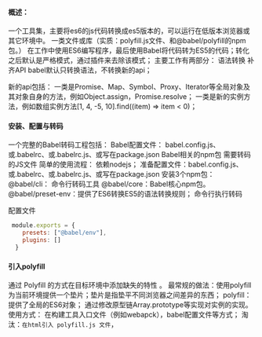 #### 概述：
一个工具集，主要将es6的js代码转换成es5版本的，可以运行在低版本浏览器或其它环境中。
一类文件或库（实质：polyfill.js文件、和@babel/polyfill的npm包。）
在工作中使用ES6编写程序，最后使用Babel将代码转为ES5的代码；转化之后默认是严格模式，通过插件来去除该模式；
主要工作有两部分：
	语法转换
	补齐API
babel默认只转换语法，不转换新的api；

新的api包括：
	一类是Promise、Map、Symbol、Proxy、Iterator等全局对象及其对象自身的方法，例如Object.assign，Promise.resolve；
	一类是新的实例方法，例如数组实例方法[1, 4, -5, 10].find((item) => item < 0)；

#### 安装、配置与转码
一个完整的Babel转码工程包括：
		Babel配置文件：       babel.config.js、或.babelrc、或.babelrc.js、或写在package.json
		Babel相关的npm包
		需要转码的JS文件
简单的使用流程：
		依赖nodejs；
		准备配置文件：babel.config.js、或.babelrc、或.babelrc.js、或写在package.json
		安装3个npm包：
			@babel/cli：    命令行转码工具
			@babel/core：Babel核心npm包。
			@babel/preset-env：提供了ES6转换ES5的语法转换规则；
		命令行执行转码

配置文件
```js
 module.exports = {
    presets: ["@babel/env"],
    plugins: []
  }
```

#### 引入polyfill
通过 Polyfill 的方式在目标环境中添加缺失的特性 。
最常规的做法：使用polyfill为当前环境提供一个垫片；垫片是指垫平不同浏览器之间差异的东西；
polyfill：
	提供了全局的ES6对象；
	通过修改原型链Array.prototype等实现对实例的实现。
使用方式：
	在构建工具入口文件（例如webapck），babel配置文件等方式；
	淘汰：`在html引入 polyfill.js 文件`，
	
